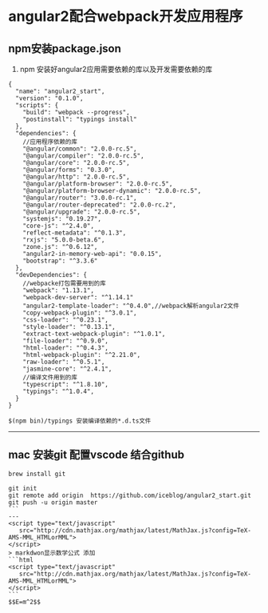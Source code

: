 
# angular2配合webpack开发应用程序
## npm安装package.json
1. npm 安装好angular2应用需要依赖的库以及开发需要依赖的库 

```
{
  "name": "angular2_start",
  "version": "0.1.0",
  "scripts": {
    "build": "webpack --progress",
    "postinstall": "typings install"
  },
  "dependencies": {
    //应用程序依赖的库
    "@angular/common": "2.0.0-rc.5",
    "@angular/compiler": "2.0.0-rc.5",
    "@angular/core": "2.0.0-rc.5",
    "@angular/forms": "0.3.0",
    "@angular/http": "2.0.0-rc.5",
    "@angular/platform-browser": "2.0.0-rc.5",
    "@angular/platform-browser-dynamic": "2.0.0-rc.5",
    "@angular/router": "3.0.0-rc.1",
    "@angular/router-deprecated": "2.0.0-rc.2",
    "@angular/upgrade": "2.0.0-rc.5",
    "systemjs": "0.19.27",
    "core-js": "^2.4.0",
    "reflect-metadata": "^0.1.3",
    "rxjs": "5.0.0-beta.6",
    "zone.js": "^0.6.12",
    "angular2-in-memory-web-api": "0.0.15",
    "bootstrap": "^3.3.6"
  },
  "devDependencies": {
    //webpacke打包需要用到的库
    "webpack": "1.13.1",
    "webpack-dev-server": "^1.14.1"
    "angular2-template-loader": "^0.4.0",//webpack解析angular2文件
    "copy-webpack-plugin": "^3.0.1",
    "css-loader": "^0.23.1",
    "style-loader": "^0.13.1",
    "extract-text-webpack-plugin": "^1.0.1",
    "file-loader": "^0.9.0",
    "html-loader": "^0.4.3",
    "html-webpack-plugin": "^2.21.0",
    "raw-loader": "^0.5.1",
    "jasmine-core": "^2.4.1",
    //编译文件用到的库
    "typescript": "^1.8.10",
    "typings": "^1.0.4",
  }
}
```

```
$(npm bin)/typings 安装编译依赖的*.d.ts文件
```
---
## mac 安装git 配置vscode 结合github
```python
brew install git
```

````
git init
git remote add origin  https://github.com/iceblog/angular2_start.git 
git push -u origin master
```
---
<script type="text/javascript"
   src="http://cdn.mathjax.org/mathjax/latest/MathJax.js?config=TeX-AMS-MML_HTMLorMML">
</script>
> markdwon显示数学公式 添加
```html
<script type="text/javascript"
   src="http://cdn.mathjax.org/mathjax/latest/MathJax.js?config=TeX-AMS-MML_HTMLorMML">
</script>
```
$$E=m^2$$